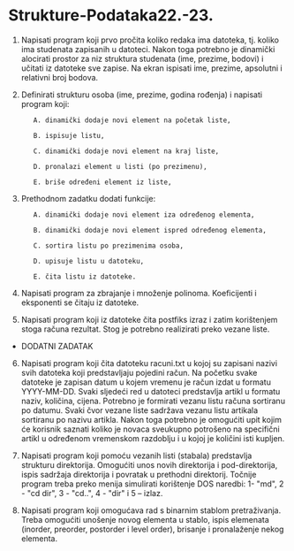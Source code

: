 # Strukture-Podataka22.-23.

1. Napisati program koji prvo pročita koliko redaka ima datoteka, tj. koliko ima studenata
zapisanih u datoteci. Nakon toga potrebno je dinamički alocirati prostor za niz struktura
studenata (ime, prezime, bodovi) i učitati iz datoteke sve zapise. Na ekran ispisati ime,
prezime, apsolutni i relativni broj bodova.

2. Definirati strukturu osoba (ime, prezime, godina rođenja) i napisati program koji:

          A. dinamički dodaje novi element na početak liste,

          B. ispisuje listu,
   
          C. dinamički dodaje novi element na kraj liste,

          D. pronalazi element u listi (po prezimenu),

          E. briše određeni element iz liste,
  
	
3. Prethodnom zadatku dodati funkcije:

          A. dinamički dodaje novi element iza određenog elementa,

          B. dinamički dodaje novi element ispred određenog elementa,

          C. sortira listu po prezimenima osoba,

          D. upisuje listu u datoteku,

          E. čita listu iz datoteke.
4. Napisati program za zbrajanje i množenje polinoma. Koeficijenti i eksponenti se čitaju iz datoteke.

5. Napisati program koji iz datoteke čita postfiks izraz i zatim korištenjem stoga računa
rezultat. Stog je potrebno realizirati preko vezane liste.

 * DODATNI ZADATAK
6. Napisati program koji čita datoteku racuni.txt u kojoj su zapisani nazivi svih datoteka koji
predstavljaju pojedini račun. Na početku svake datoteke je zapisan datum u kojem vremenu je
račun izdat u formatu YYYY-MM-DD. Svaki sljedeći red u datoteci predstavlja artikl u formatu
naziv, količina, cijena. Potrebno je formirati vezanu listu računa sortiranu po datumu. Svaki čvor
vezane liste sadržava vezanu listu artikala sortiranu po nazivu artikla. Nakon toga potrebno je
omogućiti upit kojim će korisnik saznati koliko je novaca sveukupno potrošeno na specifični
artikl u određenom vremenskom razdoblju i u kojoj je količini isti kupljen.

7. Napisati program koji pomoću vezanih listi (stabala) predstavlja strukturu direktorija.
Omogućiti unos novih direktorija i pod-direktorija, ispis sadržaja direktorija i
povratak u prethodni direktorij. Točnije program treba preko menija simulirati
korištenje DOS naredbi: 1- "md", 2 - "cd dir", 3 - "cd..", 4 - "dir" i 5 – izlaz.

8. Napisati program koji omogućava rad s binarnim stablom pretraživanja. Treba
omogućiti unošenje novog elementa u stablo, ispis elemenata (inorder, preorder, postorder i
level order), brisanje i pronalaženje nekog elementa.
